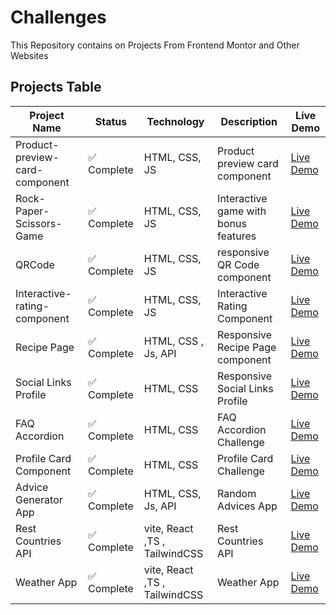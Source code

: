# Challenges
This Repository contains on Projects From Frontend Montor and Other Websites

## Projects Table

| Project Name | Status | Technology | Description | Live Demo |
|--------------|--------|------------|-------------|-----------|
| Product-preview-card-component | ✅ Complete | HTML, CSS, JS | Product preview card component| [Live Demo](https://keroloslotfy.github.io/Challenges/Product-preview-card-component)|
| Rock-Paper-Scissors-Game | ✅ Complete | HTML, CSS, JS | Interactive game with bonus features | [Live Demo](https://keroloslotfy.github.io/Challenges/Rock-Paper-Scissors-Game) |
| QRCode | ✅ Complete |  HTML, CSS, JS | responsive QR Code component | [Live Demo](https://keroloslotfy.github.io/Challenges/QRCode)|
| Interactive-rating-component | ✅ Complete |  HTML, CSS, JS | Interactive Rating Component | [Live Demo](https://keroloslotfy.github.io/Challenges/Interactive-rating-component)|
| Recipe Page | ✅ Complete|  HTML, CSS , Js, API | Responsive Recipe Page component | [Live Demo](https://keroloslotfy.github.io/Challenges/Recipe-page)|
| Social Links Profile | ✅ Complete |  HTML, CSS | Responsive Social Links Profile | [Live Demo](https://keroloslotfy.github.io/Challenges/Social-links-profile)|
| FAQ Accordion | ✅ Complete |  HTML, CSS | FAQ Accordion Challenge | [Live Demo](https://keroloslotfy.github.io/Challenges/FAQ-accordion)|
| Profile Card Component | ✅ Complete |  HTML, CSS | Profile Card Challenge | [Live Demo](https://keroloslotfy.github.io/Challenges/Profile-card)|
| Advice Generator App | ✅ Complete |  HTML, CSS, Js, API | Random Advices App | [Live Demo](https://keroloslotfy.github.io/Challenges/advice-generator-app)|
| Rest Countries API | ✅ Complete | vite, React ,TS , TailwindCSS | Rest Countries API | [Live Demo](https://countrieschallenge.netlify.app/)|
| Weather App | ✅ Complete | vite, React ,TS , TailwindCSS | Weather App | [Live Demo](https://*.netlify.app/)|
